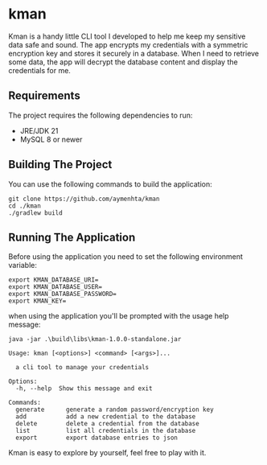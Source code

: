 # kman

Kman is a handy little CLI tool I developed to help me keep my sensitive data safe and sound.
The app encrypts my credentials with a symmetric encryption key and stores it securely in a
database. When I need to retrieve some data, the app will decrypt the database content and
display the credentials for me.

## Requirements

The project requires the following dependencies to run:

- JRE/JDK 21
- MySQL 8 or newer

## Building The Project

You can use the following commands to build the application:

```shell
git clone https://github.com/aymenhta/kman
cd ./kman
./gradlew build
```

## Running The Application

Before using the application you need to set the following environment variable:

```shell
export KMAN_DATABASE_URI=
export KMAN_DATABASE_USER=
export KMAN_DATABASE_PASSWORD=
export KMAN_KEY=
```

when using the application you'll be prompted with the usage help message:

```shell
java -jar .\build\libs\kman-1.0.0-standalone.jar
```

```text
Usage: kman [<options>] <command> [<args>]...

  a cli tool to manage your credentials

Options:
  -h, --help  Show this message and exit

Commands:
  generate      generate a random password/encryption key
  add           add a new credential to the database
  delete        delete a credential from the database
  list          list all credentials in the database
  export        export database entries to json
```

Kman is easy to explore by yourself, feel free to play with it.
